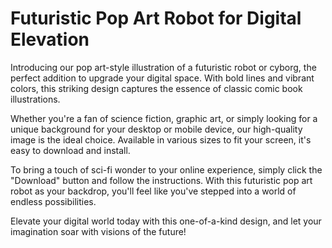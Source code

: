<!--font:Poppins-->

# Futuristic Pop Art Robot for Digital Elevation

Introducing our pop art-style illustration of a futuristic robot or cyborg, the perfect addition to upgrade your digital space. With bold lines and vibrant colors, this striking design captures the essence of classic comic book illustrations.

Whether you're a fan of science fiction, graphic art, or simply looking for a unique background for your desktop or mobile device, our high-quality image is the ideal choice. Available in various sizes to fit your screen, it's easy to download and install.

To bring a touch of sci-fi wonder to your online experience, simply click the "Download" button and follow the instructions. With this futuristic pop art robot as your backdrop, you'll feel like you've stepped into a world of endless possibilities.

Elevate your digital world today with this one-of-a-kind design, and let your imagination soar with visions of the future!

<!--

Write me markdown content of website with wallpaper:

"A pop art-style wallpaper featuring a comic book-style illustration of a futuristic robot or cyborg."

The header of the page should not be copy of the text but rather a real content of the website which is using this wallpaper.


---


# Futuristic Robot Wallpaper

Decorate your desktop or mobile screen with our pop art-style wallpaper featuring a comic book-style illustration of a futuristic robot or cyborg. This eye-catching design is perfect for science fiction fans and anyone who loves bold, graphic imagery.

The high-quality wallpaper is available in various sizes to fit your device, and it's easy to download and install. Simply click the "Download" button and follow the instructions.

Upgrade your digital space with this unique and visually striking wallpaper today!


---


Heading should not include word "wallpaper". The website should not be about the wallpaper itself, wallpaper is just a related background, rewrite whole content.


---


# Welcome to the Future: A Pop Art Robot Invasion

Step into a world of futuristic wonder with our pop art-style illustration of a cyborg or robot. This striking design is the perfect backdrop for your desktop or mobile device, adding a touch of sci-fi flair to your digital space.

Our high-quality image captures the essence of classic comic book illustrations, with bold lines and vibrant colors that bring this futuristic robot to life. It's the perfect choice for anyone who loves science fiction, technology, or graphic art.

To download this stunning image, simply click the "Download" button and follow the instructions. You'll be able to choose from various sizes to fit your device, ensuring a seamless and stylish addition to your digital world.

Upgrade your online experience with this one-of-a-kind pop art robot invasion, and let your imagination run wild with visions of the future!


---


Heading is too long, rewrite whole content.


---


# Pop Art Robot Invasion: Upgrade Your Digital Space

Transform your digital world with our pop art-style illustration of a futuristic robot or cyborg. This striking design captures the essence of classic comic book illustrations, with bold lines and vibrant colors that bring this robot to life.

Whether you're a science fiction enthusiast, a lover of graphic art, or simply looking for a unique addition to your digital space, our high-quality image is the perfect choice. Available in various sizes to fit your desktop or mobile device, it's easy to download and install.

To add a touch of sci-fi flair to your online experience, simply click the "Download" button and follow the instructions. With this pop art robot invasion as your backdrop, you'll feel like you've stepped into a world of futuristic wonder.

Upgrade your digital space today and let your imagination run wild with visions of the future!


---


Heading is too long, rewrite whole content.


---


# Futuristic Pop Art Robot: Elevate Your Digital World

Introducing our pop art-style illustration of a futuristic robot or cyborg, the perfect addition to upgrade your digital space. With bold lines and vibrant colors, this striking design captures the essence of classic comic book illustrations.

Whether you're a fan of science fiction, graphic art, or simply looking for a unique background for your desktop or mobile device, our high-quality image is the ideal choice. Available in various sizes to fit your screen, it's easy to download and install.

To bring a touch of sci-fi wonder to your online experience, simply click the "Download" button and follow the instructions. With this futuristic pop art robot as your backdrop, you'll feel like you've stepped into a world of endless possibilities.

Elevate your digital world today with this one-of-a-kind design, and let your imagination soar with visions of the future!


---


Write me a Google font which is best fitting for the website.

Pick from the list:
- Lato
- Alegreya
- Open Sans
- Poppins
- Dancing Script
- Lobster
- IBM Plex Sans
- Exo 2
- Great Vibes
- Barlow Condensed
- Inter
- Raleway
- Futura
- Playfair Display
- Roboto
- Montserrat
- Orbitron


Write just the font name nothing else.


---


Poppins

-->
